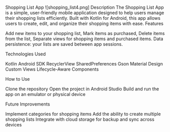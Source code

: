 Shopping List App
![shopping_list4.png]
Description
The Shopping List App is a simple, user-friendly mobile application designed to help users manage their shopping lists efficiently. Built with Kotlin for Android, this app allows users to create, edit, and organize their shopping items with ease.
Features

Add new items to your shopping list,
Mark items as purchased,
Delete items from the list,
Separate views for shopping items and purchased items.
Data persistence: your lists are saved between app sessions.

Technologies Used

Kotlin
Android SDK
RecyclerView
SharedPreferences
Gson
Material Design
Custom Views
Lifecycle-Aware Components

How to Use

Clone the repository
Open the project in Android Studio
Build and run the app on an emulator or physical device

Future Improvements

Implement categories for shopping items
Add the ability to create multiple shopping lists
Integrate with cloud storage for backup and sync across devices
